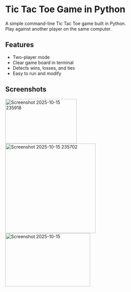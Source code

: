 # Tic Tac Toe Game in Python

A simple command-line Tic Tac Toe game built in Python.  
Play against another player on the same computer.

## Features

- Two-player mode
- Clear game board in terminal
- Detects wins, losses, and ties
- Easy to run and modify

## Screenshots

<img width="225" height="140" alt="Screenshot 2025-10-15 235918" src="https://github.com/user-attachments/assets/36f54ea9-0246-4f46-a4df-a06472d6f820" />
<img width="284" height="282" alt="Screenshot 2025-10-15 235702" src="https://github.com/user-attachments/assets/db3a35d0-0006-477e-b0c8-9c83cbcaac7f" />
<img width="267" height="168" alt="Screenshot 2025-10-15 " src="https://github.com/user-attachments/assets/d808e075-9975-441f-a2f5-15ce762fdfae" />




